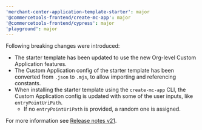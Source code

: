 ```yaml
---
'merchant-center-application-template-starter': major
'@commercetools-frontend/create-mc-app': major
'@commercetools-frontend/cypress': major
'playground': major
---
```


Following breaking changes were introduced:

- The starter template has been updated to use the new Org-level Custom Application features.
- The Custom Application config of the starter template has been converted from `.json` to `.mjs`, to allow importing and referencing constants.
- When installing the starter template using the `create-mc-app` CLI, the Custom Application config is updated with some of the user inputs, like `entryPointUriPath`.
  - If no `entryPointUriPath` is provided, a random one is assigned.

For more information see [Release notes v21](https://docs.commercetools.com/custom-applications/releases/2022-01-25-custom-applications-v21).
